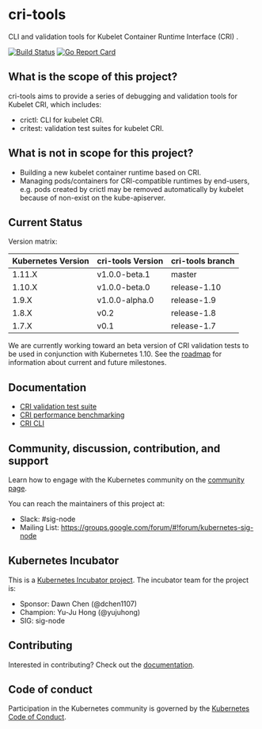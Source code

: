# cri-tools

CLI and validation tools for Kubelet Container Runtime Interface (CRI) .

[![Build Status](https://travis-ci.org/kubernetes-incubator/cri-tools.svg?branch=master)](https://travis-ci.org/kubernetes-incubator/cri-tools)
[![Go Report Card](https://goreportcard.com/badge/github.com/kubernetes-incubator/cri-tools)](https://goreportcard.com/report/github.com/kubernetes-incubator/cri-tools)

## What is the scope of this project?

cri-tools aims to provide a series of debugging and validation tools for Kubelet CRI, which includes:

- crictl: CLI for kubelet CRI.
- critest: validation test suites for kubelet CRI.

## What is not in scope for this project?

- Building a new kubelet container runtime based on CRI.
- Managing pods/containers for CRI-compatible runtimes by end-users, e.g. pods created by crictl may be removed automatically by kubelet because of non-exist on the kube-apiserver.

## Current Status

Version matrix:

| Kubernetes Version | cri-tools Version | cri-tools branch |
|--------------------|-------------------|------------------|
| 1.11.X             | v1.0.0-beta.1     | master           |
| 1.10.X             | v1.0.0-beta.0     | release-1.10     |
| 1.9.X              | v1.0.0-alpha.0    | release-1.9      |
| 1.8.X              | v0.2              | release-1.8      |
| 1.7.X              | v0.1              | release-1.7      |

We are currently working toward an beta version of CRI validation tests to be used in conjunction with Kubernetes 1.10. See the [roadmap](docs/roadmap.md) for information about current and future milestones.

## Documentation

- [CRI validation test suite](docs/validation.md)
- [CRI performance benchmarking](docs/benchmark.md)
- [CRI CLI](docs/crictl.md)

## Community, discussion, contribution, and support

Learn how to engage with the Kubernetes community on the [community page](http://kubernetes.io/community/).

You can reach the maintainers of this project at:

- Slack: #sig-node
- Mailing List: <https://groups.google.com/forum/#!forum/kubernetes-sig-node>

## Kubernetes Incubator

This is a [Kubernetes Incubator project](https://github.com/kubernetes/community/blob/master/incubator.md). The incubator team for the project is:

- Sponsor: Dawn Chen (@dchen1107)
- Champion: Yu-Ju Hong (@yujuhong)
- SIG: sig-node

## Contributing

Interested in contributing? Check out the [documentation](CONTRIBUTING.md).

## Code of conduct

Participation in the Kubernetes community is governed by the [Kubernetes Code of Conduct](code-of-conduct.md).
